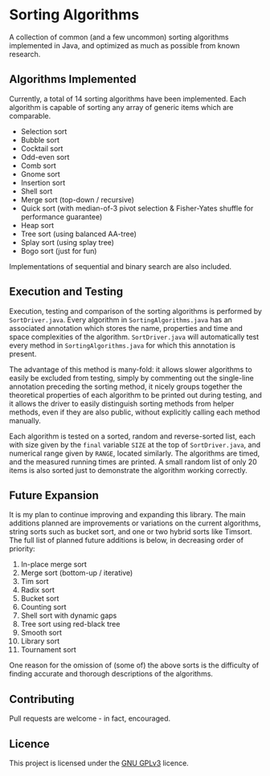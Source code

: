 # Sorting Algorithms
A collection of common (and a few uncommon) sorting algorithms implemented in Java, and optimized as much as possible from known research.

## Algorithms Implemented

Currently, a total of 14 sorting algorithms have been implemented. Each algorithm is capable of sorting any array of generic items which are comparable.

* Selection sort
* Bubble sort
* Cocktail sort
* Odd-even sort
* Comb sort
* Gnome sort
* Insertion sort
* Shell sort
* Merge sort (top-down / recursive)
* Quick sort (with median-of-3 pivot selection & Fisher-Yates shuffle for performance guarantee)
* Heap sort
* Tree sort (using balanced AA-tree)
* Splay sort (using splay tree)
* Bogo sort (just for fun)

Implementations of sequential and binary search are also included.

## Execution and Testing

Execution, testing and comparison of the sorting algorithms is performed by `SortDriver.java`. Every algorithm in `SortingAlgorithms.java` has an associated annotation which stores the name, properties and time and space complexities of the algorithm. `SortDriver.java` will automatically test every method in `SortingAlgorithms.java` for which this annotation is present.

The advantage of this method is many-fold: it allows slower algorithms to easily be excluded from testing, simply by commenting out the single-line annotation preceding the sorting method, it nicely groups together the theoretical properties of each algorithm to be printed out during testing, and it allows the driver to easily distinguish sorting methods from helper methods, even if they are also public, without explicitly calling each method manually.

Each algorithm is tested on a sorted, random and reverse-sorted list, each with size given by the `final` variable `SIZE` at the top of `SortDriver.java`, and numerical range given by `RANGE`, located similarly. The algorithms are timed, and the measured running times are printed. A small random list of only 20 items is also sorted just to demonstrate the algorithm working correctly.

## Future Expansion

It is my plan to continue improving and expanding this library. The main additions planned are improvements or variations on the current algorithms, string sorts such as bucket sort, and one or two hybrid sorts like Timsort. The full list of planned future additions is below, in decreasing order of priority:

1. In-place merge sort
2. Merge sort (bottom-up / iterative)
3. Tim sort
4. Radix sort
5. Bucket sort
6. Counting sort
7. Shell sort with dynamic gaps
8. Tree sort using red-black tree
9. Smooth sort
10. Library sort
11. Tournament sort

One reason for the omission of (some of) the above sorts is the difficulty of finding accurate and thorough descriptions of the algorithms.

## Contributing

Pull requests are welcome - in fact, encouraged.

## Licence

This project is licensed under the [GNU GPLv3](https://choosealicense.com/licenses/gpl-3.0/)
licence.
